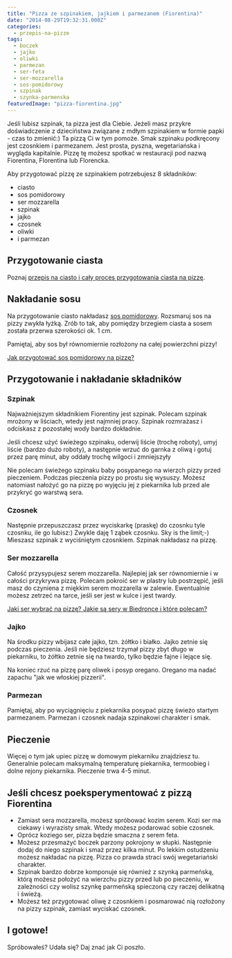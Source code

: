 ```yaml
---
title: "Pizza ze szpinakiem, jajkiem i parmezanem (Fiorentina)"
date: "2014-08-29T19:32:31.000Z"
categories: 
  - przepis-na-pizze
tags: 
  - boczek
  - jajko
  - oliwki
  - parmezan
  - ser-feta
  - ser-mozzarella
  - sos-pomidorowy
  - szpinak
  - szynka-parmenska
featuredImage: "pizza-fiorentina.jpg"
---
```


Jeśli lubisz szpinak, ta pizza jest dla Ciebie. Jeżeli masz przykre doświadczenie z dzieciństwa związane z mdłym szpinakiem w formie papki - czas to zmienić:) Ta pizzą Ci w tym pomoże. Smak szpinaku podkręcony jest czosnkiem i parmezanem. Jest prosta, pyszna, wegetariańska i wygląda kapitalnie. Pizzę tę możesz spotkać w restauracji pod nazwą Fiorentina, Florentina lub Florencka.

Aby przygotować pizzę ze szpinakiem potrzebujesz 8 składników:

- ciasto
- sos pomidorowy
- ser mozzarella
- szpinak
- jajko
- czosnek
- oliwki
- i parmezan

## Przygotowanie ciasta

Poznaj <a title="Przepis na ciasto na pizzę" href="/przepis-na-ciasto-na-pizze/">przepis na ciasto i cały proces przygotowania ciasta na pizzę</a>.

## Nakładanie sosu

Na przygotowanie ciasto nakładasz <a title="Przepis na sos pomidorowy do pizzy" href="/przepis-na-sos-pomidorowy-do-pizzy/">sos pomidorowy</a>. Rozsmaruj sos na pizzy zwykła łyżką. Zrób to tak, aby pomiędzy brzegiem ciasta a sosem została przerwa szerokości ok. 1 cm.

Pamiętaj, aby sos był równomiernie rozłożony na całej powierzchni pizzy!

<a title="Przepis na sos pomidorowy do pizzy" href="/przepis-na-sos-pomidorowy-do-pizzy/">Jak przygotować sos pomidorowy na pizzę?</a>

## Przygotowanie i nakładanie składników

### Szpinak

Najważniejszym składnikiem Fiorentiny jest szpinak. Polecam szpinak mrożony w liściach, wtedy jest najmniej pracy. Szpinak rozmrażasz i odciskasz z pozostałej wody bardzo dokładnie.

Jeśli chcesz użyć świeżego szpinaku, oderwij liście (trochę roboty), umyj liście (bardzo dużo roboty), a następnie wrzuć do garnka z oliwą i gotuj przez parę minut, aby oddały trochę wilgoci i zmniejszyły

Nie polecam świeżego szpinaku baby posypanego na wierzch pizzy przed pieczeniem. Podczas pieczenia pizzy po prostu się wysuszy. Możesz natomiast nałożyć go na pizzę po wyjęciu jej z piekarnika lub przed ale przykryć go warstwą sera.

### Czosnek

Następnie przepuszczasz przez wyciskarkę (praskę) do czosnku tyle czosnku, ile go lubisz:) Zwykle daję 1 ząbek czosnku. Sky is the limit;-) Mieszasz szpinak z wyciśniętym czosnkiem. Szpinak nakładasz na pizzę.

### Ser mozzarella

Całość przysypujesz serem mozzarella. Najlepiej jak ser równomiernie i w całości przykrywa pizzę. Polecam pokroić ser w plastry lub postrzępić, jeśli masz do czyniena z miękkim serem mozzarella w zalewie. Ewentualnie możesz zetrzeć na tarce, jeśli ser jest w kulce i jest twardy.

<a title="Jaki ser wybrać do pizzy?" href="/jaki-ser-wybrac-do-pizzy/">Jaki ser wybrać na pizzę? Jakie są sery w Biedronce i które polecam?</a>

### Jajko

Na środku pizzy wbijasz całe jajko, tzn. żółtko i białko. Jajko zetnie się podczas pieczenia. Jeśli nie będziesz trzymał pizzy zbyt długo w piekarniku, to żółtko zetnie się na twardo, tylko będzie fajne i lejące się.

Na koniec rzuć na pizzę parę oliwek i posyp oregano. Oregano ma nadać zapachu "jak we włoskiej pizzerii".

### Parmezan

Pamiętaj, aby po wyciągnięciu z piekarnika posypać pizzę świeżo startym parmezanem. Parmezan i czosnek nadaja szpinakowi charakter i smak.

## Pieczenie

Więcej o tym jak upiec pizzę w domowym piekarniku znajdziesz tu. Generalnie polecam maksymalną temperaturę piekarnika, termoobieg i dolne rejony piekarnika. Pieczenie trwa 4-5 minut.

## Jeśli chcesz poeksperymentować z pizzą Fiorentina

- Zamiast sera mozzarella, możesz spróbować kozim serem. Kozi ser ma ciekawy i wyrazisty smak. Wtedy możesz podarować sobie czosnek.
- Oprócz koziego ser, pizza będzie smaczna z serem feta.
- Możesz przesmażyć boczek parzony pokrojony w słupki. Następnie dodaj do niego szpinak i smaż przez kilka minut. Po lekkim ostudzeniu możesz nakładać na pizzę. Pizza co prawda straci swój wegetariański charakter.
- Szpinak bardzo dobrze komponuje się również z szynką parmeńską, którą możesz położyć na wierzchu pizzy przed lub po pieczeniu, w zależności czy wolisz szynkę parmeńską spieczoną czy raczej delikatną i świeżą.
- Możesz też przygotować oliwę z czosnkiem i posmarować nią rozłożony na pizzy szpinak, zamiast wyciskać czosnek.

## I gotowe!

Spróbowałeś? Udała się? Daj znać jak Ci poszło.
